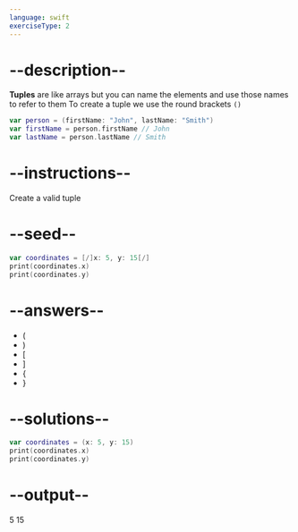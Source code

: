 ```yaml
---
language: swift
exerciseType: 2
---
```


# --description--

**Tuples** are like arrays but you can name the elements and use those names to refer to them
To create a tuple we use the round brackets `()` 
```swift
var person = (firstName: "John", lastName: "Smith")
var firstName = person.firstName // John
var lastName = person.lastName // Smith
```

# --instructions--

Create a valid tuple

# --seed--

```swift
var coordinates = [/]x: 5, y: 15[/]
print(coordinates.x)
print(coordinates.y)
```

# --answers--

- (
- )
- [
- ]
- {
- }

# --solutions--

```swift
var coordinates = (x: 5, y: 15)
print(coordinates.x)
print(coordinates.y)
```

# --output--

5
15
